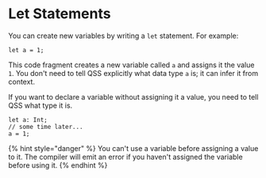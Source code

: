 # Let Statements

You can create new variables by writing a `let` statement. For example:

```text
let a = 1;
```

This code fragment creates a new variable called `a` and assigns it the value `1`. You don't need to tell QSS explicitly what data type `a` is; it can infer it from context.

If you want to declare a variable without assigning it a value, you need to tell QSS what type it is.

```text
let a: Int;
// some time later...
a = 1;
```

{% hint style="danger" %}
You can't use a variable before assigning a value to it. The compiler will emit an error if you haven't assigned the variable before using it.
{% endhint %}



